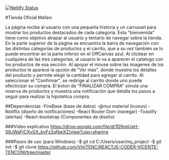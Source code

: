 [![Netlify Status](https://api.netlify.com/api/v1/badges/be04c70d-4279-4daa-8703-ab3832724ea9/deploy-status)](https://app.netlify.com/sites/dainty-pegasus-e40d08/deploys)

#Tienda Oficial Mafavi

La página recibe al usuario con una pequeña historia y un carrussel para mostrar los productos destacados de cada categoría. Esta "bienvenida" tiene como objetivo atrapar al usuario y tentarlo de navegar sobre la tienda.
En la parte superior de la página se encuentra la barra de navegación con las distintas categorías de productos y el carrito, que a su vez también se lo puede encontrar en la parte inferior en el OffCanvas azul.
Al clickear en cualquiera de las tres categorías, al usuario le va a aparecer el catalogo con los productos de esa sección. Al apoyar el mouse sobre las imagenes de los productos le aparece la opción de "Ver más", donde muestra los detalles del producto y permite elegir la cantidad para agregar al carrito. Al seleccionar el "Confirmar", se redirige al carrito donde uno puede efectivizar su compra. 
El boton de "FINALIZAR COMPRA" simula una reserva de productos y muestra una notificación que detalla los pasos a seguir para realizar la hipotetica compra.

##Dependencias
    -FireBase (base de datos)
    -@mui material (iconos)
    -Notiflix (diseño de notificaciones)
    -React Router Dom (navegar)
    -Toastify (alertas)
    -React-bootstrap (Componentes de diseño)

###Video explicativo
https://drive.google.com/file/d/1D9rejUsH-S9JWaFiCXyGX_byFz2qNwXZ/view?usp=sharing

###Pasos de uso (para Windows)
-$ git cd C:/Users/user/my_project
-$ git init
-$ git clone https://github.com/ViniTENC/REACTJS-CODER-VICENTE-TENCONI/tree/master
